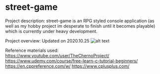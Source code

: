 # street-game

Project description: street-game is an RPG styled console application (as well as my hobby project im desperate to finish until it becomes playable) which is currently under heavy development.

Project overview: Updated on 2020.10.25
![alt text](https://github.com/[S4kyt]/[street-game]/blob/[dev]/projectoverview.jpg?raw=true)



Reference materials used:
https://www.youtube.com/user/TheChernoProject/
https://www.udemy.com/course/free-learn-c-tutorial-beginners/
https://en.cppreference.com/w/
https://www.cplusplus.com/
